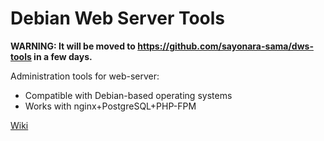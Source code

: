 # Debian Web Server Tools #

**WARNING: It will be moved to https://github.com/sayonara-sama/dws-tools in a few days.**

Administration tools for web-server:

* Compatible with Debian-based operating systems
* Works with nginx+PostgreSQL+PHP-FPM

[Wiki](https://bitbucket.org/sayonara-sama/debian-web-server-tools/wiki/Home)